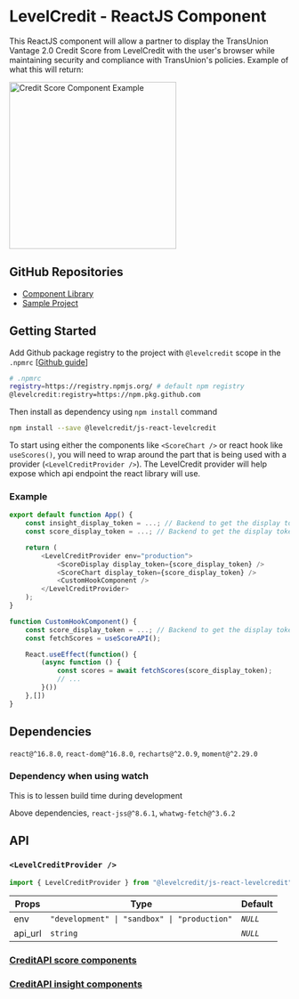 # LevelCredit - ReactJS Component
This ReactJS component will allow a partner to display the TransUnion Vantage 2.0 Credit Score from LevelCredit with the user's browser while maintaining security and compliance with TransUnion's policies. 
Example of what this will return:

<img src="https://files.readme.io/7c5c66b-ScoreComponent.png" alt="Credit Score Component Example" width="300"/>

## GitHub Repositories
* [Component Library](https://github.com/levelcredit/js-react-levelcredit)
* [Sample Project](https://github.com/levelcredit/js-app-component-demo)

## Getting Started

Add Github package registry to the project with `@levelcredit` scope in the `.npmrc` [[Github guide](https://docs.github.com/en/packages/guides/configuring-npm-for-use-with-github-packages#installing-a-package)]
```sh
# .npmrc
registry=https://registry.npmjs.org/ # default npm registry
@levelcredit:registry=https://npm.pkg.github.com
```

Then install as dependency using `npm install` command
```sh
npm install --save @levelcredit/js-react-levelcredit
```

To start using either the components like `<ScoreChart />` or react hook like `useScores()`, you will need to wrap around the part that is being used with a provider (`<LevelCreditProvider />`). The LevelCredit provider will help expose which api endpoint the react library will use. 

### Example
```js
export default function App() {
    const insight_display_token = ...; // Backend to get the display token from Credit API for Insights feature
    const score_display_token = ...; // Backend to get the display token from Credit API for Score feature

    return (
        <LevelCreditProvider env="production">
            <ScoreDisplay display_token={score_display_token} />
            <ScoreChart display_token={score_display_token} />
            <CustomHookComponent />
        </LevelCreditProvider>
    );
}

function CustomHookComponent() {
    const score_display_token = ...; // Backend to get the display token from Credit API for Score feature
    const fetchScores = useScoreAPI();

    React.useEffect(function() {
        (async function () {
            const scores = await fetchScores(score_display_token);
            // ...
        }())
    },[])
}
```

## Dependencies
`react@^16.8.0`, `react-dom@^16.8.0`, `recharts@^2.0.9`, `moment@^2.29.0`

### Dependency when using watch
This is to lessen build time during development

Above dependencies, `react-jss@^8.6.1`, `whatwg-fetch@^3.6.2`

## API

### `<LevelCreditProvider />`
```js
import { LevelCreditProvider } from "@levelcredit/js-react-levelcredit";
```

| Props | Type | Default |
|---|---|---|
| env | `"development" \| "sandbox" \| "production"` | *`NULL`* |
| api_url | `string` | *`NULL`* |

### [CreditAPI score components](https://github.com/levelcredit/js-react-levelcredit/src/CreditAPI/score/README.md)
### [CreditAPI insight components](https://github.com/levelcredit/js-react-levelcredit/src/CreditAPI/insights/README.md)
